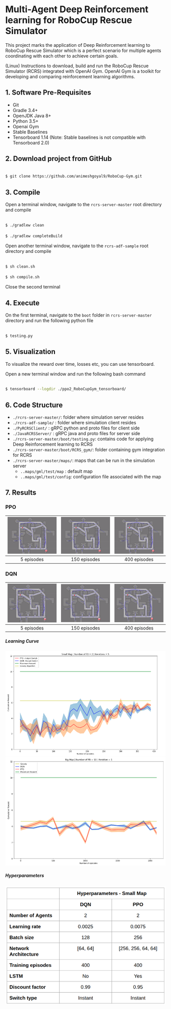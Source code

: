 # Multi-Agent Deep Reinforcement learning for RoboCup Rescue Simulator

This project marks the application of Deep Reinforcement learning to RoboCup Rescue Simulator which is a perfect scenario for multiple agents coordinating with each other to achieve certain goals. 


(Linux) Instructions to download, build and run the RoboCup Rescue Simulator (RCRS) integrated with OpenAI Gym. OpenAI Gym is a toolkit for developing and comparing reinforcement learning algorithms.

## 1. Software Pre-Requisites

* Git
* Gradle 3.4+
* OpenJDK Java 8+
* Python 3.5+
* Openai Gym
* Stable Baselines
* Tensorboard 1.14 (Note: Stable baselines is not compatible with Tensorboard 2.0) 

## 2. Download project from GitHub

```bash

$ git clone https://github.com/animeshgoyal9/RoboCup-Gym.git

``` 

## 3. Compile

Open a terminal window, navigate to the `rcrs-server-master` root directory and compile 

```bash 

$ ./gradlew clean

$ ./gradlew completeBuild

```

Open another terminal window, navigate to the `rcrs-adf-sample` root directory and compile 

```bash 

$ sh clean.sh

$ sh compile.sh

```

Close the second terminal

## 4. Execute

On the first terminal, navigate to the `boot` folder in  `rcrs-server-master` directory and run the following python file 

```bash

$ testing.py

``` 

## 5. Visualization

To visualize the reward over time, losses etc, you can use tensorboard. 

Open a new terminal window and run the following bash command

```bash

$ tensorboard --logdir ./ppo2_RoboCupGym_tensorboard/

``` 

## 6. Code Structure

- `./rcrs-server-master/`: folder where simulation server resides
- `./rcrs-adf-sample/`   : folder where simulation client resides
- `./PyRCRSClient/`      : gRPC python and proto files for client side 
- `./JavaRCRSServer/`          : gRPC java and proto files for server side
- `./rcrs-server-master/boot/testing.py`: contains code for applying Deep Reinforcement learning to RCRS
- `./rcrs-server-master/boot/RCRS_gym/`: folder containing gym integration for RCRS
- `./rcrs-server-master/maps/`: maps that can be run in the simulation server
   - `..maps/gml/test/map` : default map 
   - `..maps/gml/test/config`: configuration file associated with the map

## 7. Results 


### PPO 
| <img src="/Images/GIFs/NoTrained.gif" width = "250"/>  |  <img src="/Images/GIFs/PartiallyTrained.gif" width = "250px" /> | <img src="/Images/GIFs/FullyTrained.gif" width="250px" /> |
|:---:|:---:|:---:|
| 5 episodes | 150 episodes | 400 episodes |


### DQN

| <img src="/Images/GIFs/DQN_Episode 5.gif" width = "250" />   | <img src="/Images/GIFs/DQN_Episode 150.gif" width = "250px" /> | <img src="/Images/GIFs/DQN_Episode 250.gif" width="250px" /> |
|:---:|:---:|:---:|
| 5 episodes| 150 episodes | 400 episodes |


##### Learning Curve

<img src="/Images/Graphs/LearningCurve_SmallMap.png" />

<img src="/Images/Graphs/LearningCurve_BigMap.png" />

##### Hyperparameters

<img src="/Images/Graphs/Hyperparameters.png" />




